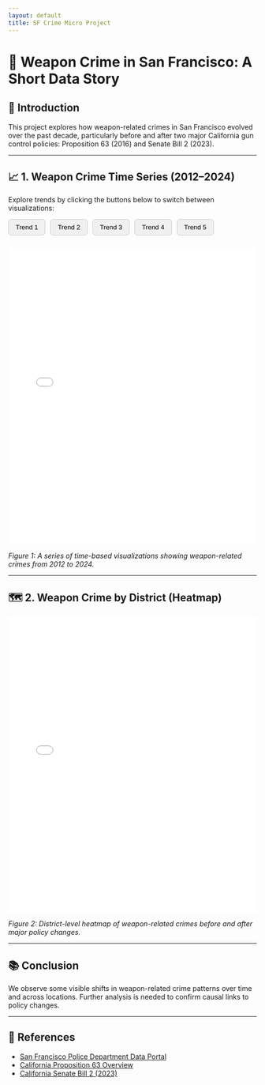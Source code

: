 ```yaml
---
layout: default
title: SF Crime Micro Project
---
```


<style>
button {
  padding: 8px 14px;
  margin-right: 6px;
  margin-bottom: 10px;
  background-color: #f0f0f0;
  border: 1px solid #ccc;
  border-radius: 6px;
  cursor: pointer;
  font-weight: 500;
}
button:hover {
  background-color: #e2e2e2;
}
</style>

# 🔫 Weapon Crime in San Francisco: A Short Data Story

## 🧭 Introduction

This project explores how weapon-related crimes in San Francisco evolved over the past decade, particularly before and after two major California gun control policies: Proposition 63 (2016) and Senate Bill 2 (2023).

---

## 📈 1. Weapon Crime Time Series (2012–2024)

Explore trends by clicking the buttons below to switch between visualizations:

<div style="margin-bottom: 1rem;">
  <button onclick="showChart('TimeSeries-1')">Trend 1</button>
  <button onclick="showChart('TimeSeries-2')">Trend 2</button>
  <button onclick="showChart('TimeSeries-3')">Trend 3</button>
  <button onclick="showChart('TimeSeries-4')">Trend 4</button>
  <button onclick="showChart('TimeSeries-5')">Trend 5</button>
</div>

<iframe id="TimeSeries-1" src="assets/TimeSeries-1.html" width="100%" height="600px" style="border:none;"></iframe>
<iframe id="TimeSeries-2" src="assets/TimeSeries-2.html" width="100%" height="600px" style="border:none; display:none;"></iframe>
<iframe id="TimeSeries-3" src="assets/TimeSeries-3.html" width="100%" height="600px" style="border:none; display:none;"></iframe>
<iframe id="TimeSeries-4" src="assets/TimeSeries-4.html" width="100%" height="600px" style="border:none; display:none;"></iframe>
<iframe id="TimeSeries-5" src="assets/TimeSeries-5.html" width="100%" height="600px" style="border:none; display:none;"></iframe>

<script>
function showChart(id) {
  const frames = ['TimeSeries-1', 'TimeSeries-2', 'TimeSeries-3', 'TimeSeries-4', 'TimeSeries-5'];
  frames.forEach(f => {
    document.getElementById(f).style.display = (f === id) ? 'block' : 'none';
  });
}
</script>

*Figure 1: A series of time-based visualizations showing weapon-related crimes from 2012 to 2024.*

---

## 🗺️ 2. Weapon Crime by District (Heatmap)

<iframe src="assets/map_crime.html" width="100%" height="600px" style="border:none;"></iframe>

*Figure 2: District-level heatmap of weapon-related crimes before and after major policy changes.*

---

## 📚 Conclusion

We observe some visible shifts in weapon-related crime patterns over time and across locations. Further analysis is needed to confirm causal links to policy changes.

---

## 🔗 References

- [San Francisco Police Department Data Portal](https://data.sfgov.org)
- [California Proposition 63 Overview](https://ballotpedia.org/California_Proposition_63,_Firearms_and_Ammunition_Sales_(2016))
- [California Senate Bill 2 (2023)](https://leginfo.legislature.ca.gov/)
